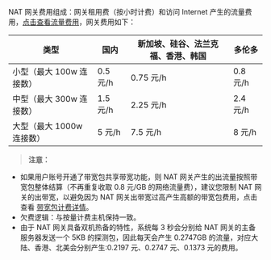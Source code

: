 NAT 网关费用组成：网关租用费（按小时计费）和访问 Internet 产生的流量费用，[点击查看流量费用](http://tcecqpoc.fsphere.cn/document/product/213/509#.E6.8C.89.E6.B5.81.E9.87.8F.E8.AE.A1.E8.B4.B912)，网关费用如下：

| 类型 | 国内 |新加坡、硅谷、法兰克福、香港、韩国|  多伦多 |
|---------|---------|---------|---------|
| 小型（最大 100w 连接数） | 0.5 元/h | 0.75 元/h |0.8 元/h |
| 中型（最大 300w 连接数） | 1.5 元/h| 2.25 元/h |2.4 元/h |
| 大型（最大 1000w 连接数） | 5 元/h| 7.5 元/h |8 元/h |

 >**注意：**
 - 如果用户账号开通了带宽包共享带宽功能，则 NAT 网关产生的出流量按照带宽包整体结算（不再重复收取 0.8 元/GB 的网络流量费），建议您限制 NAT 网关的出带宽，以避免因为 NAT 网关出带宽过高产生高额的带宽包费用，点击查看 [带宽包计费详情](http://tcecqpoc.fsphere.cn/document/product/213/10580)。
 - 欠费逻辑：与按量计费主机保持一致。
 - 由于 NAT 网关具备双机热备的特性，系统每 3 秒会分别给 NAT 网关的主备服务器发送一个 5KB 的探测包，因此每天会产生 0.2747GB 的流量，对应大陆、香港、北美会分别产生:0.2197 元、0.2747 元、0.1373 元的费用。
